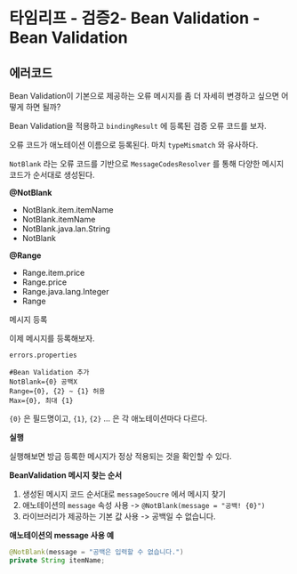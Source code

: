 # 타임리프 - 검증2- Bean Validation - Bean Validation

## 에러코드

Bean Validation이 기본으로 제공하는 오류 메시지를 좀 더 자세히 변경하고 싶으면 어떻게 하면 될까?

Bean Validation을 적용하고 `bindingResult` 에 등록된 검증 오류 코드를 보자.

오류 코드가 애노테이션 이름으로 등록된다. 마치 `typeMismatch` 와 유사하다.

`NotBlank` 라는 오류 코드를 기반으로 `MessageCodesResolver` 를 통해 다양한 메시지 코드가 순서대로 생성된다.



**@NotBlank**

* NotBlank.item.itemName
* NotBlank.itemName
* NotBlank.java.lan.String
* NotBlank



**@Range**

* Range.item.price
* Range.price
* Range.java.lang.Integer
* Range



메시지 등록

이제 메시지를 등록해보자.

`errors.properties`

```
#Bean Validation 추가
NotBlank={0} 공백X 
Range={0}, {2} ~ {1} 허용
Max={0}, 최대 {1}
```

`{0}` 은 필드명이고, `{1}`, `{2}` ... 은 각 애노테이션마다 다르다.



**실행**

실행해보면 방금 등록한 메시지가 정상 적용되는 것을 확인할 수 있다.



**BeanValidation 메시지 찾는 순서**

1. 생성된 메시지 코드 순서대로 `messageSoucre` 에서 메시지 찾기
2. 애노테이션의 `message` 속성 사용 -> `@NotBlank(message = "공백! {0}")`
3. 라이브러리가 제공하는 기본 값 사용 -> 공백일 수 없습니다.



**애노테이션의 message 사용 예**

```java
@NotBlank(message = "공백은 입력할 수 없습니다.")
private String itemName;
```







